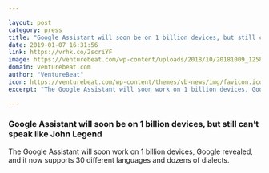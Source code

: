 ```yaml
---

layout: post
category: press
title: "Google Assistant will soon be on 1 billion devices, but still can’t speak like John Legend"
date: 2019-01-07 16:31:56
link: https://vrhk.co/2scriYF
image: https://venturebeat.com/wp-content/uploads/2018/10/20181009_125856.jpg?w=800
domain: venturebeat.com
author: "VentureBeat"
icon: https://venturebeat.com/wp-content/themes/vb-news/img/favicon.ico
excerpt: "The Google Assistant will soon work on 1 billion devices, Google revealed, and it now supports 30 different languages and dozens of dialects."

---
```


### Google Assistant will soon be on 1 billion devices, but still can’t speak like John Legend

The Google Assistant will soon work on 1 billion devices, Google revealed, and it now supports 30 different languages and dozens of dialects.